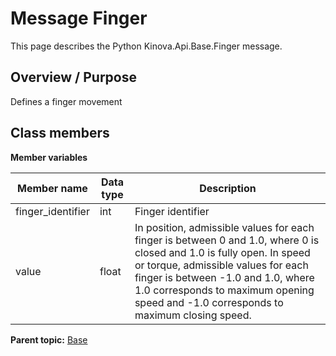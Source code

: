 # Message Finger

This page describes the Python Kinova.Api.Base.Finger message.

## Overview / Purpose

Defines a finger movement

## Class members

 **Member variables** 

|Member name|Data type|Description|
|-----------|---------|-----------|
|finger\_identifier|int|Finger identifier|
|value|float|In position, admissible values for each finger is between 0 and 1.0, where 0 is closed and 1.0 is fully open. In speed or torque, admissible values for each finger is between -1.0 and 1.0, where 1.0 corresponds to maximum opening speed and -1.0 corresponds to maximum closing speed.|

**Parent topic:** [Base](../references/summary_Base.md)

